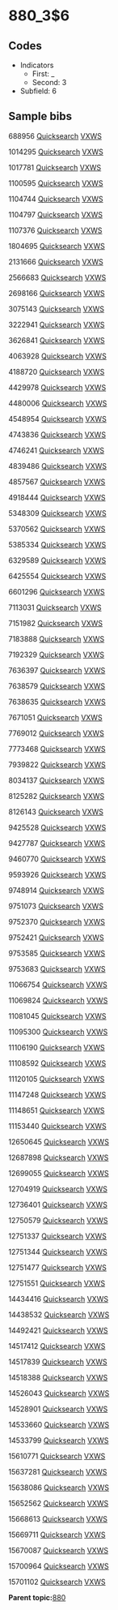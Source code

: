 # 880\_3$6

## Codes

-   Indicators
    -   First: \_
    -   Second: 3
-   Subfield: 6

## Sample bibs

688956 [Quicksearch](https://search.library.yale.edu/catalog/688956) [VXWS](http://prodorbis.library.yale.edu:7014/vxws/GetHoldingsService?bibId=688956)

1014295 [Quicksearch](https://search.library.yale.edu/catalog/1014295) [VXWS](http://prodorbis.library.yale.edu:7014/vxws/GetHoldingsService?bibId=1014295)

1017781 [Quicksearch](https://search.library.yale.edu/catalog/1017781) [VXWS](http://prodorbis.library.yale.edu:7014/vxws/GetHoldingsService?bibId=1017781)

1100595 [Quicksearch](https://search.library.yale.edu/catalog/1100595) [VXWS](http://prodorbis.library.yale.edu:7014/vxws/GetHoldingsService?bibId=1100595)

1104744 [Quicksearch](https://search.library.yale.edu/catalog/1104744) [VXWS](http://prodorbis.library.yale.edu:7014/vxws/GetHoldingsService?bibId=1104744)

1104797 [Quicksearch](https://search.library.yale.edu/catalog/1104797) [VXWS](http://prodorbis.library.yale.edu:7014/vxws/GetHoldingsService?bibId=1104797)

1107376 [Quicksearch](https://search.library.yale.edu/catalog/1107376) [VXWS](http://prodorbis.library.yale.edu:7014/vxws/GetHoldingsService?bibId=1107376)

1804695 [Quicksearch](https://search.library.yale.edu/catalog/1804695) [VXWS](http://prodorbis.library.yale.edu:7014/vxws/GetHoldingsService?bibId=1804695)

2131666 [Quicksearch](https://search.library.yale.edu/catalog/2131666) [VXWS](http://prodorbis.library.yale.edu:7014/vxws/GetHoldingsService?bibId=2131666)

2566683 [Quicksearch](https://search.library.yale.edu/catalog/2566683) [VXWS](http://prodorbis.library.yale.edu:7014/vxws/GetHoldingsService?bibId=2566683)

2698166 [Quicksearch](https://search.library.yale.edu/catalog/2698166) [VXWS](http://prodorbis.library.yale.edu:7014/vxws/GetHoldingsService?bibId=2698166)

3075143 [Quicksearch](https://search.library.yale.edu/catalog/3075143) [VXWS](http://prodorbis.library.yale.edu:7014/vxws/GetHoldingsService?bibId=3075143)

3222941 [Quicksearch](https://search.library.yale.edu/catalog/3222941) [VXWS](http://prodorbis.library.yale.edu:7014/vxws/GetHoldingsService?bibId=3222941)

3626841 [Quicksearch](https://search.library.yale.edu/catalog/3626841) [VXWS](http://prodorbis.library.yale.edu:7014/vxws/GetHoldingsService?bibId=3626841)

4063928 [Quicksearch](https://search.library.yale.edu/catalog/4063928) [VXWS](http://prodorbis.library.yale.edu:7014/vxws/GetHoldingsService?bibId=4063928)

4188720 [Quicksearch](https://search.library.yale.edu/catalog/4188720) [VXWS](http://prodorbis.library.yale.edu:7014/vxws/GetHoldingsService?bibId=4188720)

4429978 [Quicksearch](https://search.library.yale.edu/catalog/4429978) [VXWS](http://prodorbis.library.yale.edu:7014/vxws/GetHoldingsService?bibId=4429978)

4480006 [Quicksearch](https://search.library.yale.edu/catalog/4480006) [VXWS](http://prodorbis.library.yale.edu:7014/vxws/GetHoldingsService?bibId=4480006)

4548954 [Quicksearch](https://search.library.yale.edu/catalog/4548954) [VXWS](http://prodorbis.library.yale.edu:7014/vxws/GetHoldingsService?bibId=4548954)

4743836 [Quicksearch](https://search.library.yale.edu/catalog/4743836) [VXWS](http://prodorbis.library.yale.edu:7014/vxws/GetHoldingsService?bibId=4743836)

4746241 [Quicksearch](https://search.library.yale.edu/catalog/4746241) [VXWS](http://prodorbis.library.yale.edu:7014/vxws/GetHoldingsService?bibId=4746241)

4839486 [Quicksearch](https://search.library.yale.edu/catalog/4839486) [VXWS](http://prodorbis.library.yale.edu:7014/vxws/GetHoldingsService?bibId=4839486)

4857567 [Quicksearch](https://search.library.yale.edu/catalog/4857567) [VXWS](http://prodorbis.library.yale.edu:7014/vxws/GetHoldingsService?bibId=4857567)

4918444 [Quicksearch](https://search.library.yale.edu/catalog/4918444) [VXWS](http://prodorbis.library.yale.edu:7014/vxws/GetHoldingsService?bibId=4918444)

5348309 [Quicksearch](https://search.library.yale.edu/catalog/5348309) [VXWS](http://prodorbis.library.yale.edu:7014/vxws/GetHoldingsService?bibId=5348309)

5370562 [Quicksearch](https://search.library.yale.edu/catalog/5370562) [VXWS](http://prodorbis.library.yale.edu:7014/vxws/GetHoldingsService?bibId=5370562)

5385334 [Quicksearch](https://search.library.yale.edu/catalog/5385334) [VXWS](http://prodorbis.library.yale.edu:7014/vxws/GetHoldingsService?bibId=5385334)

6329589 [Quicksearch](https://search.library.yale.edu/catalog/6329589) [VXWS](http://prodorbis.library.yale.edu:7014/vxws/GetHoldingsService?bibId=6329589)

6425554 [Quicksearch](https://search.library.yale.edu/catalog/6425554) [VXWS](http://prodorbis.library.yale.edu:7014/vxws/GetHoldingsService?bibId=6425554)

6601296 [Quicksearch](https://search.library.yale.edu/catalog/6601296) [VXWS](http://prodorbis.library.yale.edu:7014/vxws/GetHoldingsService?bibId=6601296)

7113031 [Quicksearch](https://search.library.yale.edu/catalog/7113031) [VXWS](http://prodorbis.library.yale.edu:7014/vxws/GetHoldingsService?bibId=7113031)

7151982 [Quicksearch](https://search.library.yale.edu/catalog/7151982) [VXWS](http://prodorbis.library.yale.edu:7014/vxws/GetHoldingsService?bibId=7151982)

7183888 [Quicksearch](https://search.library.yale.edu/catalog/7183888) [VXWS](http://prodorbis.library.yale.edu:7014/vxws/GetHoldingsService?bibId=7183888)

7192329 [Quicksearch](https://search.library.yale.edu/catalog/7192329) [VXWS](http://prodorbis.library.yale.edu:7014/vxws/GetHoldingsService?bibId=7192329)

7636397 [Quicksearch](https://search.library.yale.edu/catalog/7636397) [VXWS](http://prodorbis.library.yale.edu:7014/vxws/GetHoldingsService?bibId=7636397)

7638579 [Quicksearch](https://search.library.yale.edu/catalog/7638579) [VXWS](http://prodorbis.library.yale.edu:7014/vxws/GetHoldingsService?bibId=7638579)

7638635 [Quicksearch](https://search.library.yale.edu/catalog/7638635) [VXWS](http://prodorbis.library.yale.edu:7014/vxws/GetHoldingsService?bibId=7638635)

7671051 [Quicksearch](https://search.library.yale.edu/catalog/7671051) [VXWS](http://prodorbis.library.yale.edu:7014/vxws/GetHoldingsService?bibId=7671051)

7769012 [Quicksearch](https://search.library.yale.edu/catalog/7769012) [VXWS](http://prodorbis.library.yale.edu:7014/vxws/GetHoldingsService?bibId=7769012)

7773468 [Quicksearch](https://search.library.yale.edu/catalog/7773468) [VXWS](http://prodorbis.library.yale.edu:7014/vxws/GetHoldingsService?bibId=7773468)

7939822 [Quicksearch](https://search.library.yale.edu/catalog/7939822) [VXWS](http://prodorbis.library.yale.edu:7014/vxws/GetHoldingsService?bibId=7939822)

8034137 [Quicksearch](https://search.library.yale.edu/catalog/8034137) [VXWS](http://prodorbis.library.yale.edu:7014/vxws/GetHoldingsService?bibId=8034137)

8125282 [Quicksearch](https://search.library.yale.edu/catalog/8125282) [VXWS](http://prodorbis.library.yale.edu:7014/vxws/GetHoldingsService?bibId=8125282)

8126143 [Quicksearch](https://search.library.yale.edu/catalog/8126143) [VXWS](http://prodorbis.library.yale.edu:7014/vxws/GetHoldingsService?bibId=8126143)

9425528 [Quicksearch](https://search.library.yale.edu/catalog/9425528) [VXWS](http://prodorbis.library.yale.edu:7014/vxws/GetHoldingsService?bibId=9425528)

9427787 [Quicksearch](https://search.library.yale.edu/catalog/9427787) [VXWS](http://prodorbis.library.yale.edu:7014/vxws/GetHoldingsService?bibId=9427787)

9460770 [Quicksearch](https://search.library.yale.edu/catalog/9460770) [VXWS](http://prodorbis.library.yale.edu:7014/vxws/GetHoldingsService?bibId=9460770)

9593926 [Quicksearch](https://search.library.yale.edu/catalog/9593926) [VXWS](http://prodorbis.library.yale.edu:7014/vxws/GetHoldingsService?bibId=9593926)

9748914 [Quicksearch](https://search.library.yale.edu/catalog/9748914) [VXWS](http://prodorbis.library.yale.edu:7014/vxws/GetHoldingsService?bibId=9748914)

9751073 [Quicksearch](https://search.library.yale.edu/catalog/9751073) [VXWS](http://prodorbis.library.yale.edu:7014/vxws/GetHoldingsService?bibId=9751073)

9752370 [Quicksearch](https://search.library.yale.edu/catalog/9752370) [VXWS](http://prodorbis.library.yale.edu:7014/vxws/GetHoldingsService?bibId=9752370)

9752421 [Quicksearch](https://search.library.yale.edu/catalog/9752421) [VXWS](http://prodorbis.library.yale.edu:7014/vxws/GetHoldingsService?bibId=9752421)

9753585 [Quicksearch](https://search.library.yale.edu/catalog/9753585) [VXWS](http://prodorbis.library.yale.edu:7014/vxws/GetHoldingsService?bibId=9753585)

9753683 [Quicksearch](https://search.library.yale.edu/catalog/9753683) [VXWS](http://prodorbis.library.yale.edu:7014/vxws/GetHoldingsService?bibId=9753683)

11066754 [Quicksearch](https://search.library.yale.edu/catalog/11066754) [VXWS](http://prodorbis.library.yale.edu:7014/vxws/GetHoldingsService?bibId=11066754)

11069824 [Quicksearch](https://search.library.yale.edu/catalog/11069824) [VXWS](http://prodorbis.library.yale.edu:7014/vxws/GetHoldingsService?bibId=11069824)

11081045 [Quicksearch](https://search.library.yale.edu/catalog/11081045) [VXWS](http://prodorbis.library.yale.edu:7014/vxws/GetHoldingsService?bibId=11081045)

11095300 [Quicksearch](https://search.library.yale.edu/catalog/11095300) [VXWS](http://prodorbis.library.yale.edu:7014/vxws/GetHoldingsService?bibId=11095300)

11106190 [Quicksearch](https://search.library.yale.edu/catalog/11106190) [VXWS](http://prodorbis.library.yale.edu:7014/vxws/GetHoldingsService?bibId=11106190)

11108592 [Quicksearch](https://search.library.yale.edu/catalog/11108592) [VXWS](http://prodorbis.library.yale.edu:7014/vxws/GetHoldingsService?bibId=11108592)

11120105 [Quicksearch](https://search.library.yale.edu/catalog/11120105) [VXWS](http://prodorbis.library.yale.edu:7014/vxws/GetHoldingsService?bibId=11120105)

11147248 [Quicksearch](https://search.library.yale.edu/catalog/11147248) [VXWS](http://prodorbis.library.yale.edu:7014/vxws/GetHoldingsService?bibId=11147248)

11148651 [Quicksearch](https://search.library.yale.edu/catalog/11148651) [VXWS](http://prodorbis.library.yale.edu:7014/vxws/GetHoldingsService?bibId=11148651)

11153440 [Quicksearch](https://search.library.yale.edu/catalog/11153440) [VXWS](http://prodorbis.library.yale.edu:7014/vxws/GetHoldingsService?bibId=11153440)

12650645 [Quicksearch](https://search.library.yale.edu/catalog/12650645) [VXWS](http://prodorbis.library.yale.edu:7014/vxws/GetHoldingsService?bibId=12650645)

12687898 [Quicksearch](https://search.library.yale.edu/catalog/12687898) [VXWS](http://prodorbis.library.yale.edu:7014/vxws/GetHoldingsService?bibId=12687898)

12699055 [Quicksearch](https://search.library.yale.edu/catalog/12699055) [VXWS](http://prodorbis.library.yale.edu:7014/vxws/GetHoldingsService?bibId=12699055)

12704919 [Quicksearch](https://search.library.yale.edu/catalog/12704919) [VXWS](http://prodorbis.library.yale.edu:7014/vxws/GetHoldingsService?bibId=12704919)

12736401 [Quicksearch](https://search.library.yale.edu/catalog/12736401) [VXWS](http://prodorbis.library.yale.edu:7014/vxws/GetHoldingsService?bibId=12736401)

12750579 [Quicksearch](https://search.library.yale.edu/catalog/12750579) [VXWS](http://prodorbis.library.yale.edu:7014/vxws/GetHoldingsService?bibId=12750579)

12751337 [Quicksearch](https://search.library.yale.edu/catalog/12751337) [VXWS](http://prodorbis.library.yale.edu:7014/vxws/GetHoldingsService?bibId=12751337)

12751344 [Quicksearch](https://search.library.yale.edu/catalog/12751344) [VXWS](http://prodorbis.library.yale.edu:7014/vxws/GetHoldingsService?bibId=12751344)

12751477 [Quicksearch](https://search.library.yale.edu/catalog/12751477) [VXWS](http://prodorbis.library.yale.edu:7014/vxws/GetHoldingsService?bibId=12751477)

12751551 [Quicksearch](https://search.library.yale.edu/catalog/12751551) [VXWS](http://prodorbis.library.yale.edu:7014/vxws/GetHoldingsService?bibId=12751551)

14434416 [Quicksearch](https://search.library.yale.edu/catalog/14434416) [VXWS](http://prodorbis.library.yale.edu:7014/vxws/GetHoldingsService?bibId=14434416)

14438532 [Quicksearch](https://search.library.yale.edu/catalog/14438532) [VXWS](http://prodorbis.library.yale.edu:7014/vxws/GetHoldingsService?bibId=14438532)

14492421 [Quicksearch](https://search.library.yale.edu/catalog/14492421) [VXWS](http://prodorbis.library.yale.edu:7014/vxws/GetHoldingsService?bibId=14492421)

14517412 [Quicksearch](https://search.library.yale.edu/catalog/14517412) [VXWS](http://prodorbis.library.yale.edu:7014/vxws/GetHoldingsService?bibId=14517412)

14517839 [Quicksearch](https://search.library.yale.edu/catalog/14517839) [VXWS](http://prodorbis.library.yale.edu:7014/vxws/GetHoldingsService?bibId=14517839)

14518388 [Quicksearch](https://search.library.yale.edu/catalog/14518388) [VXWS](http://prodorbis.library.yale.edu:7014/vxws/GetHoldingsService?bibId=14518388)

14526043 [Quicksearch](https://search.library.yale.edu/catalog/14526043) [VXWS](http://prodorbis.library.yale.edu:7014/vxws/GetHoldingsService?bibId=14526043)

14528901 [Quicksearch](https://search.library.yale.edu/catalog/14528901) [VXWS](http://prodorbis.library.yale.edu:7014/vxws/GetHoldingsService?bibId=14528901)

14533660 [Quicksearch](https://search.library.yale.edu/catalog/14533660) [VXWS](http://prodorbis.library.yale.edu:7014/vxws/GetHoldingsService?bibId=14533660)

14533799 [Quicksearch](https://search.library.yale.edu/catalog/14533799) [VXWS](http://prodorbis.library.yale.edu:7014/vxws/GetHoldingsService?bibId=14533799)

15610771 [Quicksearch](https://search.library.yale.edu/catalog/15610771) [VXWS](http://prodorbis.library.yale.edu:7014/vxws/GetHoldingsService?bibId=15610771)

15637281 [Quicksearch](https://search.library.yale.edu/catalog/15637281) [VXWS](http://prodorbis.library.yale.edu:7014/vxws/GetHoldingsService?bibId=15637281)

15638086 [Quicksearch](https://search.library.yale.edu/catalog/15638086) [VXWS](http://prodorbis.library.yale.edu:7014/vxws/GetHoldingsService?bibId=15638086)

15652562 [Quicksearch](https://search.library.yale.edu/catalog/15652562) [VXWS](http://prodorbis.library.yale.edu:7014/vxws/GetHoldingsService?bibId=15652562)

15668613 [Quicksearch](https://search.library.yale.edu/catalog/15668613) [VXWS](http://prodorbis.library.yale.edu:7014/vxws/GetHoldingsService?bibId=15668613)

15669711 [Quicksearch](https://search.library.yale.edu/catalog/15669711) [VXWS](http://prodorbis.library.yale.edu:7014/vxws/GetHoldingsService?bibId=15669711)

15670087 [Quicksearch](https://search.library.yale.edu/catalog/15670087) [VXWS](http://prodorbis.library.yale.edu:7014/vxws/GetHoldingsService?bibId=15670087)

15700964 [Quicksearch](https://search.library.yale.edu/catalog/15700964) [VXWS](http://prodorbis.library.yale.edu:7014/vxws/GetHoldingsService?bibId=15700964)

15701102 [Quicksearch](https://search.library.yale.edu/catalog/15701102) [VXWS](http://prodorbis.library.yale.edu:7014/vxws/GetHoldingsService?bibId=15701102)

**Parent topic:**[880](../../tags/880/880.md)

